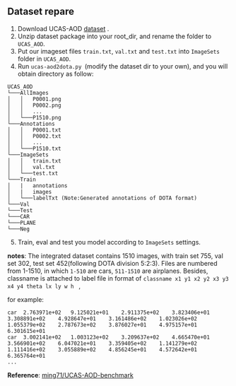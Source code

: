 ## Dataset repare

1. Download UCAS-AOD [dataset](https://hyper.ai/datasets/5419) .
2. Unzip dataset package into your root_dir, and rename the folder to `UCAS_AOD`.
3. Put our imageset files `train.txt`, `val.txt` and `test.txt` into `ImageSets` folder in `UCAS_AOD`.
4. Run `ucas-aod2dota.py `(modify the dataset dir to your own), and you will obtain directory as follow:

```
UCAS_AOD
└───AllImages
│   │   P0001.png
│   │   P0002.png
│   │	...
│   └───P1510.png
└───Annotations
│   │   P0001.txt
│   │   P0002.txt
│   │	...
│   └───P1510.txt       
└───ImageSets 
│   │   train.txt
│   │   val.txt
│   └───test.txt  
└───Train
│   |   annotations
│   |   images
│   └───labelTxt (Note:Generated annotations of DOTA format)
└───Val
└───Test
└───CAR
└───PLANE
└───Neg
```

5. Train, eval and test you model according to `ImageSets` settings.

**notes**: The integrated dataset contains 1510 images, with train set 755, val set 302, test set 452(following DOTA division 5:2:3). Files are numbered from 1-1510, in which `1-510` are cars, `511-1510` are airplanes. Besides, classname is attached to label file in format of `classname x1 y1 x2 y2 x3 y3 x4 y4 theta lx ly w h ` ,

for example:

```
car  2.763971e+02	9.125021e+01	2.911375e+02	3.823406e+01	3.308891e+02	4.928647e+01	3.161486e+02	1.023026e+02	1.055379e+02	2.787673e+02	3.876027e+01	4.975157e+01	6.301615e+01	
car  3.002141e+02	1.003123e+02	3.209637e+02	4.665470e+01	3.566901e+02	6.047021e+01	3.359405e+02	1.141279e+02	1.111416e+02	3.055889e+02	4.856245e+01	4.572642e+01	6.365764e+01	
...
```



**Reference**: [ming71/UCAS-AOD-benchmark](https://github.com/ming71/UCAS-AOD-benchmark)

